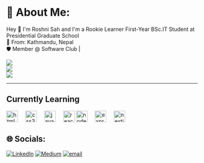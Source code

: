 # 💫 About Me:
Hey 👋 I'm Roshni Sah and I'm a Rookie Learner
First-Year BSc.IT Student at Presidential Graduate School  <br>📍 From: Kathmandu, Nepal  <br>🛡️ Member @ Software Club |

![](https://github-readme-stats.vercel.app/api?username=Roshrosh756&theme=tokyonight&hide_border=false&include_all_commits=false&count_private=false)<br/>
![](https://nirzak-streak-stats.vercel.app/?user=Roshrosh756&theme=tokyonight&hide_border=false)<br/>
![](https://github-readme-stats.vercel.app/api/top-langs/?username=Roshrosh756&theme=tokyonight&hide_border=false&include_all_commits=false&count_private=false&layout=compact)

---


<!-- Proudly created with GPRM ( https://gprm.itsvg.in ) -->



## Currently Learning
<div>
  

<img src="https://cdn.jsdelivr.net/gh/devicons/devicon/icons/html5/html5-original.svg" height="30" alt="html5 logo"  />
  <img width="12" />
  <img src="https://cdn.jsdelivr.net/gh/devicons/devicon/icons/css3/css3-original.svg" height="30" alt="css3 logo"  />
  <img width="12" />
  <img src="https://cdn.jsdelivr.net/gh/devicons/devicon/icons/javascript/javascript-original.svg" height="30" alt="javascript logo"  />
  <img width="12" />
  <img src="https://cdn.jsdelivr.net/gh/devicons/devicon/icons/react/react-original.svg" height="30" alt="react logo"  />
  <img src="https://cdn.jsdelivr.net/gh/devicons/devicon/icons/nodejs/nodejs-original.svg" height="30" alt="nodejs logo"  />
  <img width="12" />
  <img src="https://cdn.jsdelivr.net/gh/devicons/devicon/icons/express/express-original.svg" height="30" alt="express logo"  />
  <img width="12" />
  <img src="https://cdn.jsdelivr.net/gh/devicons/devicon/icons/nextjs/nextjs-original.svg" height="30" alt="nextjs logo"  />
  <img width="12" />
  </div>

###

## 🌐 Socials:
[![LinkedIn](https://img.shields.io/badge/LinkedIn-%230077B5.svg?logo=linkedin&logoColor=white)](https://www.linkedin.com/in/roshani-sah-97673a341) [![Medium](https://img.shields.io/badge/Medium-12100E?logo=medium&logoColor=white)](https://medium.com/) [![email](https://img.shields.io/badge/Email-D14836?logo=gmail&logoColor=white)](mailto:roshnisah543@gmail.com) 



